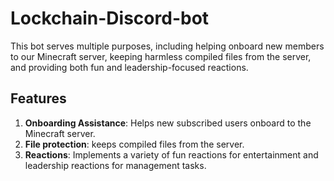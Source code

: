# Lockchain-Discord-bot

This bot serves multiple purposes, including helping onboard new members to our Minecraft server, keeping harmless compiled files from the server, and providing both fun and leadership-focused reactions.

## Features
1. **Onboarding Assistance**: Helps new subscribed users onboard to the Minecraft server.
2. **File protection**: keeps compiled files from the server.
3. **Reactions**: Implements a variety of fun reactions for entertainment and leadership reactions for management tasks.
